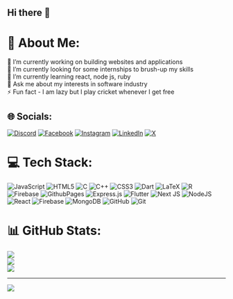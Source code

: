 ## Hi there 👋
# 💫 About Me:
🔭 I’m currently working on building websites and applications<br>🤝 I’m currently looking for some internships to brush-up my skills<br>🌱 I’m currently learning react, node js, ruby<br>💬 Ask me about my interests in software industry<br>⚡ Fun fact - I am lazy but I play cricket whenever I get free


## 🌐 Socials:
[![Discord](https://img.shields.io/badge/Discord-%237289DA.svg?logo=discord&logoColor=white)](https://discord.gg/_wanderer_gaurav._) [![Facebook](https://img.shields.io/badge/Facebook-%231877F2.svg?logo=Facebook&logoColor=white)](https://facebook.com/https://www.facebook.com/gaurav.banik.142?mibextid=ZbWKwL) [![Instagram](https://img.shields.io/badge/Instagram-%23E4405F.svg?logo=Instagram&logoColor=white)](https://instagram.com/_wanderer_gaurav._) [![LinkedIn](https://img.shields.io/badge/LinkedIn-%230077B5.svg?logo=linkedin&logoColor=white)](https://linkedin.com/in/https://www.linkedin.com/in/gaurav-banik-950aa8243) [![X](https://img.shields.io/badge/X-black.svg?logo=X&logoColor=white)](https://x.com/https://www.linkedin.com/in/gaurav-banik-950aa8243) 

# 💻 Tech Stack:
![JavaScript](https://img.shields.io/badge/javascript-%23323330.svg?style=for-the-badge&logo=javascript&logoColor=%23F7DF1E) ![HTML5](https://img.shields.io/badge/html5-%23E34F26.svg?style=for-the-badge&logo=html5&logoColor=white) ![C](https://img.shields.io/badge/c-%2300599C.svg?style=for-the-badge&logo=c&logoColor=white) ![C++](https://img.shields.io/badge/c++-%2300599C.svg?style=for-the-badge&logo=c%2B%2B&logoColor=white) ![CSS3](https://img.shields.io/badge/css3-%231572B6.svg?style=for-the-badge&logo=css3&logoColor=white) ![Dart](https://img.shields.io/badge/dart-%230175C2.svg?style=for-the-badge&logo=dart&logoColor=white) ![LaTeX](https://img.shields.io/badge/latex-%23008080.svg?style=for-the-badge&logo=latex&logoColor=white) ![R](https://img.shields.io/badge/r-%23276DC3.svg?style=for-the-badge&logo=r&logoColor=white) ![Firebase](https://img.shields.io/badge/firebase-%23039BE5.svg?style=for-the-badge&logo=firebase) ![GithubPages](https://img.shields.io/badge/github%20pages-121013?style=for-the-badge&logo=github&logoColor=white) ![Express.js](https://img.shields.io/badge/express.js-%23404d59.svg?style=for-the-badge&logo=express&logoColor=%2361DAFB) ![Flutter](https://img.shields.io/badge/Flutter-%2302569B.svg?style=for-the-badge&logo=Flutter&logoColor=white) ![Next JS](https://img.shields.io/badge/Next-black?style=for-the-badge&logo=next.js&logoColor=white) ![NodeJS](https://img.shields.io/badge/node.js-6DA55F?style=for-the-badge&logo=node.js&logoColor=white) ![React](https://img.shields.io/badge/react-%2320232a.svg?style=for-the-badge&logo=react&logoColor=%2361DAFB) ![Firebase](https://img.shields.io/badge/firebase-a08021?style=for-the-badge&logo=firebase&logoColor=ffcd34) ![MongoDB](https://img.shields.io/badge/MongoDB-%234ea94b.svg?style=for-the-badge&logo=mongodb&logoColor=white) ![GitHub](https://img.shields.io/badge/github-%23121011.svg?style=for-the-badge&logo=github&logoColor=white) ![Git](https://img.shields.io/badge/git-%23F05033.svg?style=for-the-badge&logo=git&logoColor=white)
# 📊 GitHub Stats:
![](https://github-readme-stats.vercel.app/api?username=wanderergaurav&theme=radical&hide_border=false&include_all_commits=true&count_private=true)<br/>
![](https://github-readme-streak-stats.herokuapp.com/?user=wanderergaurav&theme=radical&hide_border=false)<br/>
![](https://github-readme-stats.vercel.app/api/top-langs/?username=wanderergaurav&theme=radical&hide_border=false&include_all_commits=true&count_private=true&layout=compact)

---
[![](https://visitcount.itsvg.in/api?id=wanderergaurav&icon=0&color=0)](https://visitcount.itsvg.in)

<!-- Proudly created with GPRM ( https://gprm.itsvg.in ) -->
